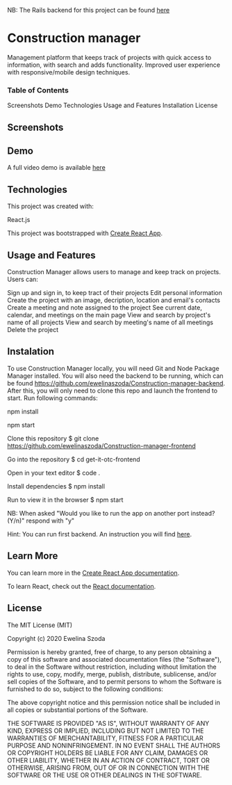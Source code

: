 NB: The Rails backend for this project can be found [here](https://github.com/ewelinaszoda/Construction-manager-backend)

# Construction manager

Management platform that keeps track of projects with quick access to information, with search and adds functionality. Improved user experience with responsive/mobile design techniques.

### Table of Contents 

Screenshots
Demo
Technologies
Usage and Features
Installation
License

## Screenshots


## Demo 

A full video demo is available [here](https://www.loom.com/share/9726dc0ad0d447c1a9abff883e3a2b58)

## Technologies

This project was created with:

React.js

This project was bootstrapped with [Create React App](https://github.com/facebook/create-react-app).

## Usage and Features

Construction Manager allows users to manage and keep track on projects. Users can:

Sign up and sign in, to keep tract of their projects
Edit personal information
Create the project with an image, decription, location and email's contacts
Create a meeting and note assigned to the project
See current date, calendar, and meetings on the main page
View and search by project's name of all projects
View and search by meeting's name of all meetings
Delete the project

## Instalation

To use Construction Manager locally, you will need Git and Node Package Manager installed. You will also need the backend to be running, which can be found https://github.com/ewelinaszoda/Construction-manager-backend. After this, you will only need to clone this repo and launch the frontend to start. Run following commands:

npm install

npm start

Clone this repository
$ git clone https://github.com/ewelinaszoda/Construction-manager-frontend

Go into the repository
$ cd get-it-otc-frontend

Open in your text editor
$ code .

Install dependencies
$ npm install

Run to view it in the browser
$ npm start

NB: When asked "Would you like to run the app on another port instead? (Y/n)" respond with "y"

Hint: You can run first backend. An instruction you will find [here](https://github.com/ewelinaszoda/Construction-manager-backend).

## Learn More

You can learn more in the [Create React App documentation](https://facebook.github.io/create-react-app/docs/getting-started).

To learn React, check out the [React documentation](https://reactjs.org/).

## License

The MIT License (MIT)

Copyright (c) 2020 Ewelina Szoda

Permission is hereby granted, free of charge, to any person obtaining a copy of this software and associated documentation files (the "Software"), to deal in the Software without restriction, including without limitation the rights to use, copy, modify, merge, publish, distribute, sublicense, and/or sell copies of the Software, and to permit persons to whom the Software is furnished to do so, subject to the following conditions:

The above copyright notice and this permission notice shall be included in all copies or substantial portions of the Software.

THE SOFTWARE IS PROVIDED "AS IS", WITHOUT WARRANTY OF ANY KIND, EXPRESS OR IMPLIED, INCLUDING BUT NOT LIMITED TO THE WARRANTIES OF MERCHANTABILITY, FITNESS FOR A PARTICULAR PURPOSE AND NONINFRINGEMENT. IN NO EVENT SHALL THE AUTHORS OR COPYRIGHT HOLDERS BE LIABLE FOR ANY CLAIM, DAMAGES OR OTHER LIABILITY, WHETHER IN AN ACTION OF CONTRACT, TORT OR OTHERWISE, ARISING FROM, OUT OF OR IN CONNECTION WITH THE SOFTWARE OR THE USE OR OTHER DEALINGS IN THE SOFTWARE.
